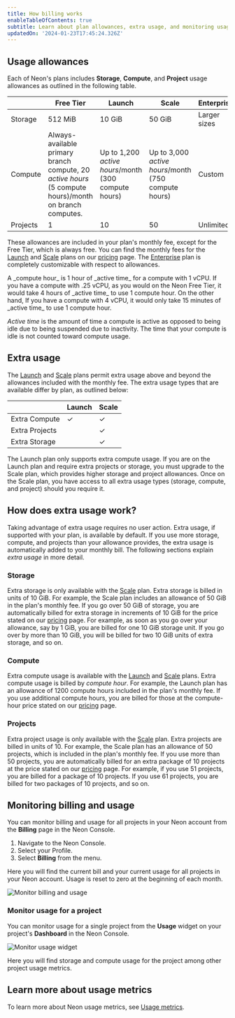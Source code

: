 ```yaml
---
title: How billing works
enableTableOfContents: true
subtitle: Learn about plan allowances, extra usage, and monitoring usage
updatedOn: '2024-01-23T17:45:24.326Z'
---
```


## Usage allowances

Each of Neon's plans includes **Storage**, **Compute**, and **Project** usage allowances as outlined in the following table.

|            | Free Tier                                                    | Launch          | Scale             | Enterprise       |
|------------|--------------------------------------------------------------|-----------------|-------------------|------------------|
| Storage    | 512 MiB                                                      | 10 GiB          | 50 GiB            |  Larger sizes                |
| Compute    | Always-available primary branch compute, 20 _active hours_ (5 compute hours)/month on branch computes. | Up to 1,200 _active hours_/month (300 compute hours) | Up to 3,000 _active hours_/month (750 compute hours)  |  Custom                |
| Projects   | 1                                                            | 10              | 50                |  Unlimited                |


These allowances are included in your plan's monthly fee, except for the Free Tier, which is always free. You can find the monthly fees for the [Launch](/docs/introduction/plans#launch) and [Scale](/docs/introduction/plans#scale) plans on our [pricing](https://neon.tech/pricing) page. The [Enterprise](/docs/introduction/plans#enterprise) plan is completely customizable with respect to allowances.

<Admonition type="tip" title="What is a compute hour?">
A _compute hour_ is 1 hour of _active time_ for a compute with 1 vCPU. If you have a compute with .25 vCPU, as you would on the Neon Free Tier, it would take 4 hours of _active time_ to use 1 compute hour. On the other hand, If you have a compute with 4 vCPU, it would only take 15 minutes of _active time_ to use 1 compute hour.

_Active time_ is the amount of time a compute is active as opposed to being idle due to being suspended due to inactivity. The time that your compute is idle is not counted toward compute usage.
</Admonition>

## Extra usage

The [Launch](/docs/introduction/plans##launch) and [Scale](/docs/introduction/plans##scale) plans permit extra usage above and beyond the allowances included with the monthly fee. The extra usage types that are available differ by plan, as outlined below:  

|                | Launch   | Scale    |
|----------------|----------|----------|
| Extra Compute  | &check;  | &check;  |
| Extra Projects |          | &check;  |
| Extra Storage  |          | &check;  |

The Launch plan only supports extra compute usage. If you are on the Launch plan and require extra projects or storage, you must upgrade to the Scale plan, which provides higher storage and project allowances. Once on the Scale plan, you have access to all extra usage types (storage, compute, and project) should you require it.

## How does extra usage work?

Taking advantage of extra usage requires no user action. Extra usage, if supported with your plan, is available by default. If you use more storage, compute, and projects than your allowance provides, the extra usage is automatically added to your monthly bill. The following sections explain _extra usage_ in more detail.

### Storage

Extra storage is only available with the [Scale](/docs/introduction/plans##scale) plan. Extra storage is billed in units of 10 GiB. For example, the Scale plan includes an allowance of 50 GiB in the plan's monthly fee. If you go over 50 GiB of storage, you are automatically billed for extra storage in increments of 10 GiB for the price stated on our [pricing](https://neon.tech/pricing) page. For example, as soon as you go over your allowance, say by 1 GiB, you are billed for one 10 GiB storage unit. If you go over by more than 10 GiB, you will be billed for two 10 GiB units of extra storage, and so on.

### Compute

Extra compute usage is available with the [Launch](/docs/introduction/plans##launch) and [Scale](/docs/introduction/plans##scale) plans. Extra compute usage is billed by _compute hour_. For example, the Launch plan has an allowance of 1200 compute hours included in the plan's monthly fee. If you use additional compute hours, you are billed for those at the compute-hour price stated on our [pricing](https://neon.tech/pricing) page.

### Projects

Extra project usage is only available with the [Scale](/docs/introduction/plans##scale) plan. Extra projects are billed in units of 10. For example, the Scale plan has an allowance of 50 projects, which is included in the plan's monthly fee. If you use more than 50 projects, you are automatically billed for an extra package of 10 projects at the price stated on our [pricing](https://neon.tech/pricing) page. For example, if you use 51 projects, you are billed for a package of 10 projects. If you use 61 projects, you are billed for two packages of 10 projects, and so on. 


## Monitoring billing and usage

You can monitor billing and usage for all projects in your Neon account from the **Billing** page in the Neon Console.

1. Navigate to the Neon Console.
1. Select your Profile.
1. Select **Billing** from the menu.

Here you will find the current bill and your current usage for all projects in your Neon account. Usage is reset to zero at the beginning of each month. 

![Monitor billing and usage](/docs/introduction/monitor_billing_usage.png)

### Monitor usage for a project

You can monitor usage for a single project from the **Usage** widget on your project's **Dashboard** in the Neon Console.

![Monitor usage widget](/docs/introduction/monitor_usage_widget.png)

Here you will find storage and compute usage for the project among other project usage metrics.

## Learn more about usage metrics

To learn more about Neon usage metrics, see [Usage metrics](/docs/introduction/billing).

<NeedHelp/>
